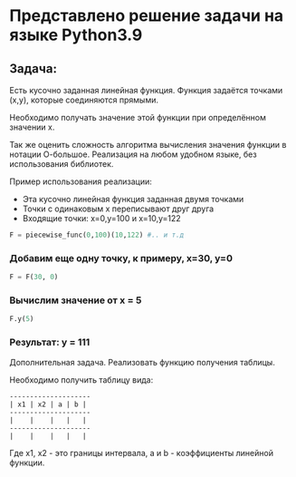 # Представлено решение задачи на языке Python3.9
## Задача:
Есть кусочно заданная линейная функция. Функция задаётся точками (x,y), которые соединяются прямыми.

Необходимо получать значение этой функции при определённом значении x.

Так же оценить сложность алгоритма вычисления значения функции в нотации О-большое. Реализация на любом удобном языке, без использования библиотек.

Пример использования реализации:

- Эта кусочно линейная функция заданная двумя точками
- Точки с одинаковым х переписывают друг друга
- Входящие точки: x=0,y=100 и x=10,y=122

```python
F = piecewise_func(0,100)(10,122) #.. и т.д
```
### Добавим еще одну точку, к примеру, x=30, y=0
```python
F = F(30, 0)
```
### Вычислим значение от x = 5
```python
F.y(5) 
```
### Результат: y = 111
Дополнительная задача. Реализовать функцию получения таблицы.

Необходимо получить таблицу вида:

```
--------------------
| x1 | x2 | a | b |
--------------------
|    |    |   |   |
--------------------
|    |    |   |   |
```
Где x1, x2 - это границы интервала, a и b - коэффициенты линейной функции.
